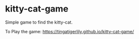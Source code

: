 # kitty-cat-game
Simple game to find the kitty-cat.

To Play the game: https://tingatigerlily.github.io/kitty-cat-game/
